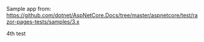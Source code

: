 Sample app from: https://github.com/dotnet/AspNetCore.Docs/tree/master/aspnetcore/test/razor-pages-tests/samples/3.x

4th test
